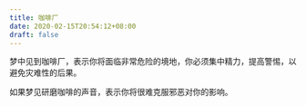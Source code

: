 ```yaml
---
title: 咖啡厂
date: 2020-02-15T20:54:12+08:00
draft: false
---
```


梦中见到咖啡厂，表示你将面临非常危险的境地，你必须集中精力，提高警惕，以避免灾难性的后果。

如果梦见研磨咖啡的声音，表示你将很难克服邪恶对你的影响。

